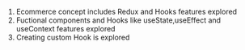 1. Ecommerce  concept includes Redux and Hooks features explored
2. Fuctional components and Hooks like useState,useEffect and useContext features explored
3. Creating custom Hook is explored
